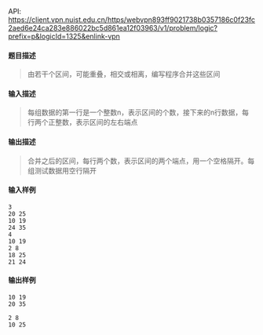 API: https://client.vpn.nuist.edu.cn/https/webvpn893ff9021738b0357186c0f23fc2aed6e24ca283e886022bc5d861ea12f03963/v1/problem/logic?prefix=p&logicId=1325&enlink-vpn

#### 题目描述
> 由若干个区间，可能重叠，相交或相离，编写程序合并这些区间

#### 输入描述
> 每组数据的第一行是一个整数n，表示区间的个数，接下来的n行数据，每行两个正整数，表示区间的左右端点

#### 输出描述
> 合并之后的区间，每行两个数，表示区间的两个端点，用一个空格隔开。每组测试数据用空行隔开

#### 输入样例
~~~
3
20 25
10 19
24 35
4
10 19
2 8
18 25
21 24
~~~


#### 输出样例
~~~
10 19
20 35

2 8
10 25
~~~
